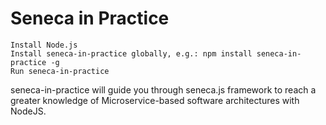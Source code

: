 
# Seneca in Practice


    Install Node.js
    Install seneca-in-practice globally, e.g.: npm install seneca-in-practice -g
    Run seneca-in-practice

seneca-in-practice will guide you through seneca.js framework to reach a greater knowledge of Microservice-based software architectures with NodeJS.